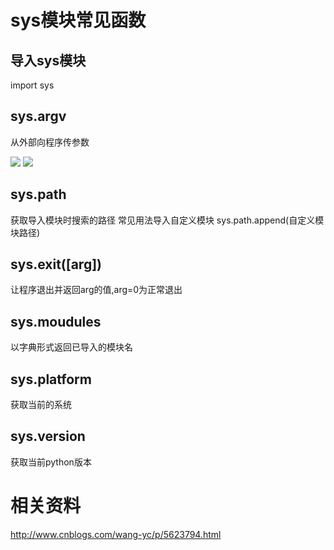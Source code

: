 # sys模块常见函数 #

## 导入sys模块 ##
import sys

## sys.argv ##
从外部向程序传参数

![](https://i.imgur.com/8Mhg3y2.png)
![](https://i.imgur.com/4qQzDTs.png)

## sys.path ##
获取导入模块时搜索的路径
常见用法导入自定义模块
sys.path.append(自定义模块路径)

## sys.exit([arg]) ##
让程序退出并返回arg的值,arg=0为正常退出

## sys.moudules ##
以字典形式返回已导入的模块名

## sys.platform ##
获取当前的系统

## sys.version ##
获取当前python版本

# 相关资料 #
http://www.cnblogs.com/wang-yc/p/5623794.html